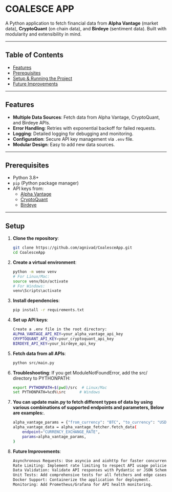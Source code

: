 # COALESCE APP

A Python application to fetch financial data from **Alpha Vantage** (market data), **CryptoQuant** (on chain data), and **Birdeye** (sentiment data). Built with modularity and extensibility in mind.

---

## Table of Contents
- [Features](#features)
- [Prerequisites](#prerequisites)
- [Setup & Running the Project](#setup)
- [Future Improvements](#future-improvements)


---

## Features

- **Multiple Data Sources**: Fetch data from Alpha Vantage, CryptoQuant, and Birdeye APIs.
- **Error Handling**: Retries with exponential backoff for failed requests.
- **Logging**: Detailed logging for debugging and monitoring.
- **Configuration**: Secure API key management via `.env` file.
- **Modular Design**: Easy to add new data sources.

---

## Prerequisites

- Python 3.8+
- `pip` (Python package manager)
- API keys from:
  - [Alpha Vantage](https://www.alphavantage.co/)
  - [CryptoQuant](https://cryptoquant.com/)
  - [Birdeye](https://birdeye.so/)

---

## Setup

1. **Clone the repository**:
   ```bash
   git clone https://github.com/agnivad/CoalesceApp.git
   cd CoalesceApp

2. **Create a virtual environment**:
   ```bash
   python -m venv venv
   # For Linux/Mac:
   source venv/bin/activate
   # For Windows:
   venv\Scripts\activate

3. **Install dependencies**:
   ```bash
   pip install -r requirements.txt

4. **Set up API keys**:
    ```bash
    Create a .env file in the root directory:
    ALPHA_VANTAGE_API_KEY=your_alpha_vantage_api_key
    CRYPTOQUANT_API_KEY=your_cryptoquant_api_key
    BIRDEYE_API_KEY=your_birdeye_api_key

5. **Fetch data from all APIs**:
    ```bash
    python src/main.py

6. **Troubleshooting**:
    If you get ModuleNotFoundError, add the src/ directory to PYTHONPATH:
    ```bash
    export PYTHONPATH=$(pwd)/src  # Linux/Mac
    set PYTHONPATH=%cd%\src      # Windows

7. **You can update main.py to fetch different types of data by using various combinations of supported endpoints and parameters, Below are examples:**.
    ```bash
    alpha_vantage_params = {"from_currency": "BTC", "to_currency": "USD"}
    alpha_vantage_data = alpha_vantage_fetcher.fetch_data(
        endpoint="CURRENCY_EXCHANGE_RATE",
        params=alpha_vantage_params,
    )

8. **Future Improvements**:
    ```bash
    Asynchronous Requests: Use asyncio and aiohttp for faster concurrent API calls.
    Rate Limiting: Implement rate limiting to respect API usage policies.
    Data Validation: Validate API responses with Pydantic or JSON Schema.
    Unit Tests: Add comprehensive tests for all fetchers and edge cases.
    Docker Support: Containerize the application for deployment.
    Monitoring: Add Prometheus/Grafana for API health monitoring.

